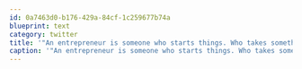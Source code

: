 ```yaml
---
id: 0a7463d0-b176-429a-84cf-1c259677b74a
blueprint: text
category: twitter
title: '"An entrepreneur is someone who starts things. Who takes something from A to B" @chadkoh describing entrepreneurship'
caption: '"An entrepreneur is someone who starts things. Who takes something from A to B" <span class="username username_linked">@<a href="https://twitter.com/chadkoh" title="Chad Kohalyk">chadkoh</a></span> describing entrepreneurship'
---
```


